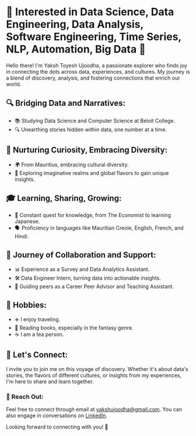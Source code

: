 # 🌟 Interested in Data Science, Data Engineering, Data Analysis, Software Engineering, Time Series, NLP, Automation, Big Data 🌟

Hello there! I'm Yaksh Toyesh Ujoodha, a passionate explorer who finds joy in connecting the dots across data, experiences, and cultures. My journey is a blend of discovery, analysis, and fostering connections that enrich our world.

## 🔍 Bridging Data and Narratives:
- 📚 Studying Data Science and Computer Science at Beloit College.
- 🔍 Unearthing stories hidden within data, one number at a time.

## 🌌 Nurturing Curiosity, Embracing Diversity:
- 🌍 From Mauritius, embracing cultural diversity.
- 🌟 Exploring imaginative realms and global flavors to gain unique insights.

## 🎓 Learning, Sharing, Growing:
- 📖 Constant quest for knowledge, from The Economist to learning Japanese.
- 🗣 Proficiency in languages like Mauritian Creole, English, French, and Hindi.

## 🚀 Journey of Collaboration and Support:
- 📊 Experience as a Survey and Data Analytics Assistant.
- 🛠 Data Engineer Intern, turning data into actionable insights.
- 👥 Guiding peers as a Career Peer Advisor and Teaching Assistant.

## 🎯 Hobbies:
- ✈️ I enjoy traveling.
- 📖 Reading books, especially in the fantasy genre.
- ☕ I am a tea person.

## 🔗 Let's Connect:
I invite you to join me on this voyage of discovery. Whether it's about data's stories, the flavors of different cultures, or insights from my experiences, I'm here to share and learn together.

### 📧 Reach Out:
Feel free to connect through email at yakshujoodha@gmail.com. You can also engage in conversations on [LinkedIn](https://www.linkedin.com/in/yourprofile/).

Looking forward to connecting with you! 🤝
